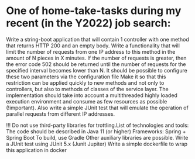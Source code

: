 # One of home-take-tasks during my recent (in the Y2022) job search:

Write a string-boot application that will contain 1 controller with one method that returns HTTP 200 and an empty body.
Write a functionality that will limit the number of requests from one IP address to this method in the amount of N pieces in X minutes.
If the number of requests is greater, then the error code 502 should be returned until the number of requests for the specified interval becomes lower than N.
It should be possible to configure these two parameters via the configuration file
Make it so that this restriction can be applied quickly to new methods and not only to controllers, but also to methods of classes of the service layer.
The implementation should take into account a multithreaded highly loaded execution environment and consume as few resources as possible (!important).
Also write a simple JUnit test that will emulate the operation of parallel requests from different IP addresses.

!!! Do not use third-party libraries for trottling.List of technologies and tools:
The code should be described in Java 11 (or higher)
Frameworks: Spring + Spring Boot
To build, use Gradle
Other auxiliary libraries are possible.
Write a JUnit test using JUnit 5.x (Junit Jupiter)
Write a simple dockerfile to wrap this application in docker

